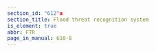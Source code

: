 ```yaml
---
section_id: "612"a
section_title: Flood threat recognition system
is_element: true
abbr: FTR
page_in_manual: 610-8
---
```

